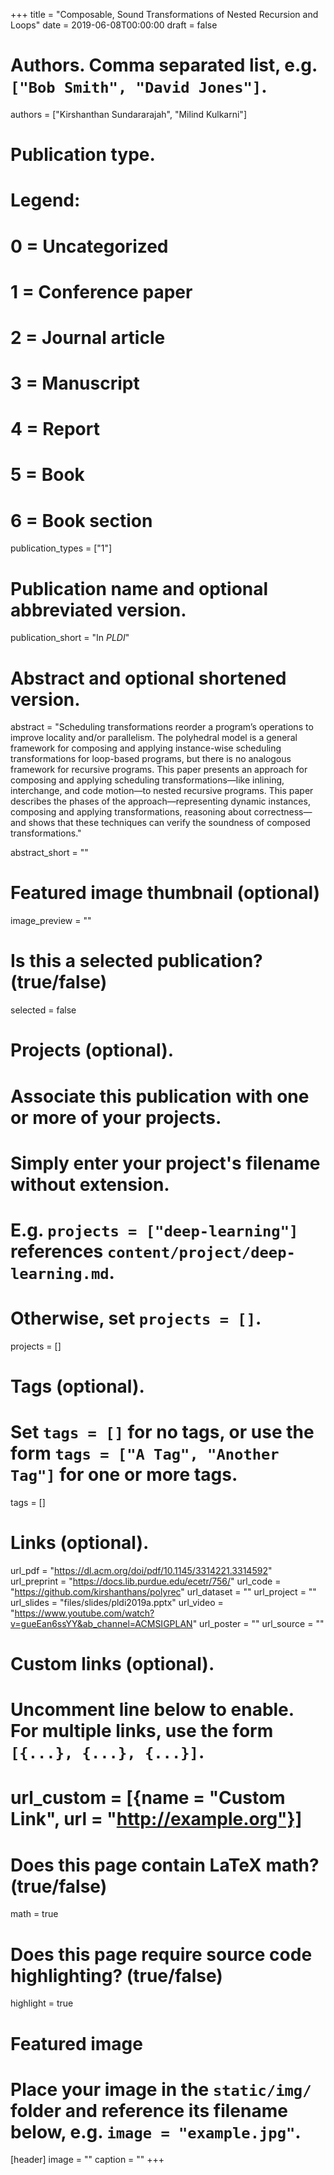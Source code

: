 +++
title = "Composable, Sound Transformations of Nested Recursion and Loops"
date = 2019-06-08T00:00:00
draft = false

# Authors. Comma separated list, e.g. `["Bob Smith", "David Jones"]`.
authors = ["Kirshanthan Sundararajah", "Milind Kulkarni"]

# Publication type.
# Legend:
# 0 = Uncategorized
# 1 = Conference paper
# 2 = Journal article
# 3 = Manuscript
# 4 = Report
# 5 = Book
# 6 = Book section
publication_types = ["1"]

# Publication name and optional abbreviated version.
publication_short = "In *PLDI*"

# Abstract and optional shortened version.

abstract = "Scheduling transformations reorder a program’s operations to improve locality and/or parallelism. The polyhedral model is a general framework for composing and applying instance-wise scheduling transformations for loop-based programs, but there is no analogous framework for recursive programs. This paper presents an approach for composing and applying scheduling transformations—like inlining, interchange, and code motion—to nested recursive programs. This paper describes the phases of the approach—representing dynamic instances, composing and applying transformations, reasoning about correctness—and shows that these techniques can verify the soundness of composed transformations."

abstract_short = ""

# Featured image thumbnail (optional)
image_preview = ""

# Is this a selected publication? (true/false)
selected = false

# Projects (optional).
#   Associate this publication with one or more of your projects.
#   Simply enter your project's filename without extension.
#   E.g. `projects = ["deep-learning"]` references `content/project/deep-learning.md`.
#   Otherwise, set `projects = []`.
projects = []

# Tags (optional).
#   Set `tags = []` for no tags, or use the form `tags = ["A Tag", "Another Tag"]` for one or more tags.
tags = []

# Links (optional).
url_pdf = "https://dl.acm.org/doi/pdf/10.1145/3314221.3314592"           
url_preprint = "https://docs.lib.purdue.edu/ecetr/756/"
url_code = "https://github.com/kirshanthans/polyrec"
url_dataset = ""
url_project = ""
url_slides = "files/slides/pldi2019a.pptx"
url_video = "https://www.youtube.com/watch?v=gueEan6ssYY&ab_channel=ACMSIGPLAN"
url_poster = ""
url_source = ""

# Custom links (optional).
#   Uncomment line below to enable. For multiple links, use the form `[{...}, {...}, {...}]`.
# url_custom = [{name = "Custom Link", url = "http://example.org"}]

# Does this page contain LaTeX math? (true/false)
math = true

# Does this page require source code highlighting? (true/false)
highlight = true

# Featured image
# Place your image in the `static/img/` folder and reference its filename below, e.g. `image = "example.jpg"`.
[header]
image = ""
caption = ""
+++